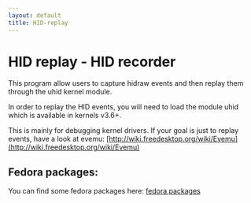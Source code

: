 ```yaml
---
layout: default
title: HID-replay
---
```


# HID replay - HID recorder

This program allow users to capture hidraw events and then
replay them through the uhid kernel module.

In order to replay the HID events, you will need to load the
module uhid which is available in kernels v3.6+.

This is mainly for debugging kernel drivers. If your goal
is just to replay events, have a look at evemu:
[http://wiki.freedesktop.org/wiki/Evemu](http://wiki.freedesktop.org/wiki/Evemu)

## Fedora packages:

You can find some fedora packages here:
[fedora packages](Fedora.html)
